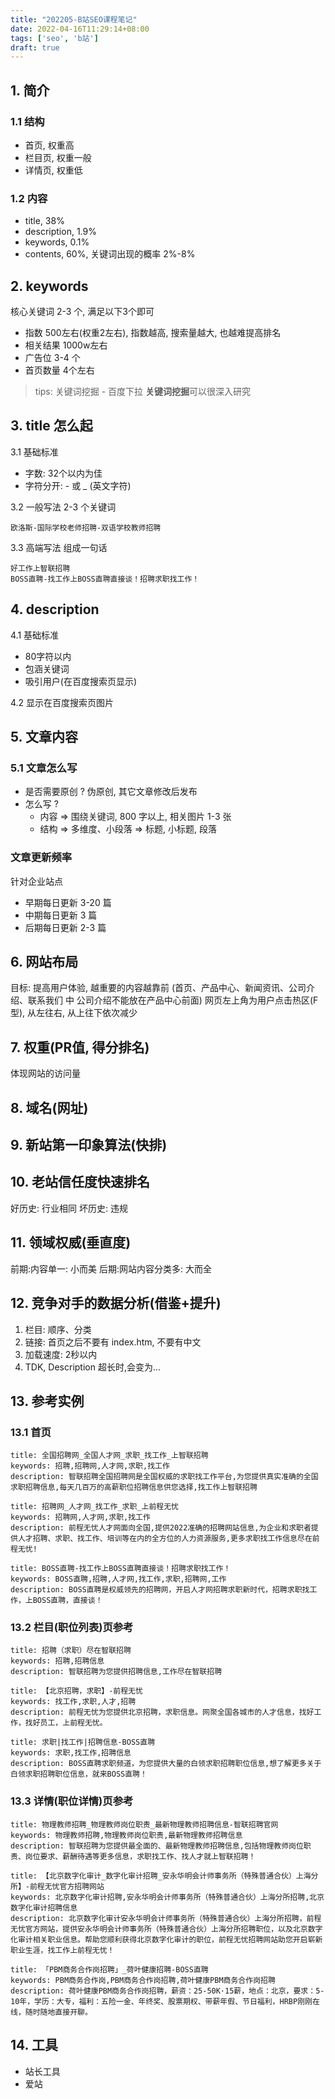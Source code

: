 ```yaml
---
title: "202205-B站SEO课程笔记"
date: 2022-04-16T11:29:14+08:00
tags: ['seo', 'b站']
draft: true
---
```


## 1. 简介

### 1.1 结构

- 首页, 权重高
- 栏目页, 权重一般
- 详情页, 权重低

### 1.2 内容

- title, 38%
- description, 1.9%
- keywords, 0.1%
- contents, 60%, 关键词出现的概率 2%-8%

## 2. keywords

核心关键词 2-3 个, 满足以下3个即可

- 指数 500左右(权重2左右), 指数越高, 搜索量越大, 也越难提高排名
- 相关结果 1000w左右
- 广告位 3-4 个
- 首页数量 4个左右

> tips: 关键词挖掘 - 百度下拉
**关键词挖掘**可以很深入研究


## 3. title 怎么起

3.1 基础标准

- 字数: 32个以内为佳
- 字符分开: - 或 _ (英文字符)

3.2 一般写法 2-3 个关键词

```
欧洛斯-国际学校老师招聘-双语学校教师招聘
```

3.3 高端写法 组成一句话

```
好工作上智联招聘
BOSS直聘-找工作上BOSS直聘直接谈！招聘求职找工作！
```

## 4. description

4.1 基础标准

- 80字符以内
- 包涵关键词
- 吸引用户(在百度搜索页显示)

4.2 显示在百度搜索页图片

## 5. 文章内容

### 5.1 文章怎么写

- 是否需要原创 ? 伪原创, 其它文章修改后发布
- 怎么写 ?
    - 内容 => 围绕关键词, 800 字以上, 相关图片 1-3 张
    - 结构 => 多维度、小段落 => 标题, 小标题, 段落

### 文章更新频率

针对企业站点

- 早期每日更新 3-20 篇
- 中期每日更新 3 篇
- 后期每日更新 2-3 篇

## 6. 网站布局

目标: 提高用户体验, 越重要的内容越靠前 (首页、产品中心、新闻资讯、公司介绍、联系我们 中 公司介绍不能放在产品中心前面)
网页左上角为用户点击热区(F型), 从左往右, 从上往下依次减少

## 7. 权重(PR值, 得分排名)

体现网站的访问量

## 8. 域名(网址)

## 9. 新站第一印象算法(快排)

## 10. 老站信任度快速排名

好历史: 行业相同
坏历史: 违规

## 11. 领域权威(垂直度)

前期:内容单一: 小而美
后期:网站内容分类多: 大而全

## 12. 竞争对手的数据分析(借鉴+提升)

1. 栏目: 顺序、分类
1. 链接: 首页之后不要有 index.htm, 不要有中文
1. 加载速度: 2秒以内
1. TDK, Description 超长时,会变为...

## 13. 参考实例

### 13.1 首页

```
title: 全国招聘网_全国人才网_求职_找工作_上智联招聘
keywords: 招聘,招聘网,人才网,求职,找工作
description: 智联招聘全国招聘网是全国权威的求职找工作平台,为您提供真实准确的全国求职招聘信息,每天几百万的高薪职位招聘信息供您选择,找工作上智联招聘
```

```
title: 招聘网_人才网_找工作_求职_上前程无忧
keywords: 招聘网,人才网,求职,找工作
description: 前程无忧人才网面向全国,提供2022准确的招聘网站信息,为企业和求职者提供人才招聘、求职、找工作、培训等在内的全方位的人力资源服务,更多求职找工作信息尽在前程无忧!
```

```
title: BOSS直聘-找工作上BOSS直聘直接谈！招聘求职找工作！
keywords: BOSS直聘,招聘,人才网,找工作,求职,招聘网,工作
description: BOSS直聘是权威领先的招聘网，开启人才网招聘求职新时代，招聘求职找工作，上BOSS直聘，直接谈！
```

### 13.2 栏目(职位列表)页参考

```
title: 招聘（求职）尽在智联招聘
keywords: 招聘,招聘信息
description: 智联招聘为您提供招聘信息,工作尽在智联招聘
```

```
title: 【北京招聘，求职】-前程无忧
keywords: 找工作,求职,人才,招聘
description: 前程无忧为您提供北京招聘，求职信息。网聚全国各城市的人才信息，找好工作，找好员工，上前程无忧。
```

```
title: 求职|找工作|招聘信息-BOSS直聘
keywords: 求职,找工作,招聘信息 
description: BOSS直聘求职频道，为您提供大量的白领求职招聘职位信息,想了解更多关于白领求职招聘职位信息，就来BOSS直聘！
```

### 13.3 详情(职位详情)页参考

```
title: 物理教师招聘_物理教师岗位职责_最新物理教师招聘信息-智联招聘官网
keywords: 物理教师招聘,物理教师岗位职责,最新物理教师招聘信息
description: 智联招聘为您提供最全面的、最新物理教师招聘信息,包括物理教师岗位职责、岗位要求、薪酬待遇等更多信息，求职找工作、找人才就上智联招聘！
```

```
title: 【北京数字化审计_数字化审计招聘_安永华明会计师事务所（特殊普通合伙）上海分所】-前程无忧官方招聘网站
keywords: 北京数字化审计招聘,安永华明会计师事务所（特殊普通合伙）上海分所招聘,北京数字化审计招聘信息
description: 北京数字化审计安永华明会计师事务所（特殊普通合伙）上海分所招聘，前程无忧官方网站，提供安永华明会计师事务所（特殊普通合伙）上海分所招聘职位，以及北京数字化审计相关职业信息。帮助您顺利获得北京数字化审计的职位，前程无忧招聘网站助您开启崭新职业生涯，找工作上前程无忧！
```

```
title: 「PBM商务合作岗招聘」_荷叶健康招聘-BOSS直聘
keywords: PBM商务合作岗,PBM商务合作岗招聘,荷叶健康PBM商务合作岗招聘
description: 荷叶健康PBM商务合作岗招聘，薪资：25-50K·15薪，地点：北京，要求：5-10年，学历：大专，福利：五险一金、年终奖、股票期权、带薪年假、节日福利，HRBP刚刚在线，随时随地直接开聊。
```

## 14. 工具

- 站长工具
- 爱站
